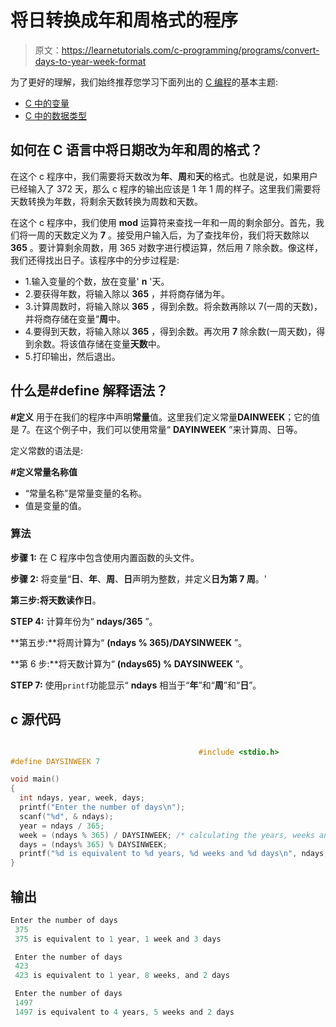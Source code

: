 # 将日转换成年和周格式的程序

> 原文：<https://learnetutorials.com/c-programming/programs/convert-days-to-year-week-format>

为了更好的理解，我们始终推荐您学习下面列出的 [C 编程](../ "C programming")的基本主题:

*   [C 中的变量](../../c-programming/variables)
*   [C 中的数据类型](../../c-programming/data-types-modifiers)

## 如何在 C 语言中将日期改为年和周的格式？

在这个 c 程序中，我们需要将天数改为**年**、**周**和**天**的格式。也就是说，如果用户已经输入了 372 天，那么 c 程序的输出应该是 1 年 1 周的样子。这里我们需要将天数转换为年数，将剩余天数转换为周数和天数。

在这个 c 程序中，我们使用 **mod** 运算符来查找一年和一周的剩余部分。首先，我们将一周的天数定义为 **7** 。接受用户输入后，为了查找年份，我们将天数除以 **365** 。要计算剩余周数，用 365 对数字进行模运算，然后用 7 除余数。像这样，我们还得找出日子。该程序中的分步过程是:

*   1.输入变量的个数，放在变量' **n** '天。
*   2.要获得年数，将输入除以 **365** ，并将商存储为年。
*   3.计算周数时，将输入除以 **365** ，得到余数。将余数再除以 7(一周的天数)，并将商存储在变量“**周**中。
*   4.要得到天数，将输入除以 **365** ，得到余数。再次用 **7** 除余数(一周天数)，得到余数。将该值存储在变量**天数**中。
*   5.打印输出，然后退出。

## 什么是#define 解释语法？

**#定义** 用于在我们的程序中声明**常量**值。这里我们定义常量**DAINWEEK**；它的值是 7。在这个例子中，我们可以使用常量“ **DAYINWEEK** ”来计算周、日等。

定义常数的语法是:

**#定义常量名称值**

*   “常量名称”是常量变量的名称。
*   值是变量的值。

### 算法

**步骤 1:** 在 C 程序中包含使用内置函数的头文件。

**步骤 2:** 将变量“**日**、**年**、**周**、**日**声明为整数，并定义**日为第 7 周**。'

**第三步:**将天数读作**日**。

**STEP 4:** 计算年份为“ **ndays/365** ”。

**第五步:**将周计算为“ **(ndays % 365)/DAYSINWEEK** ”。

**第 6 步:**将天数计算为“ **(ndays65) % DAYSINWEEK** ”。

**STEP 7:** 使用`printf`功能显示“ **ndays** 相当于“**年**”和“**周**”和“**日**”。

## c 源代码

```c

                                          #include <stdio.h>
#define DAYSINWEEK 7

void main()
{
  int ndays, year, week, days;
  printf("Enter the number of days\n");
  scanf("%d", & ndays);
  year = ndays / 365;
  week = (ndays % 365) / DAYSINWEEK; /* calculating the years, weeks and days  */
  days = (ndays% 365) % DAYSINWEEK;
  printf("%d is equivalent to %d years, %d weeks and %d days\n", ndays, year, week, days);
}

```

## 输出

```c
Enter the number of days
 375
 375 is equivalent to 1 year, 1 week and 3 days

 Enter the number of days
 423
 423 is equivalent to 1 year, 8 weeks, and 2 days

 Enter the number of days
 1497
 1497 is equivalent to 4 years, 5 weeks and 2 days
```